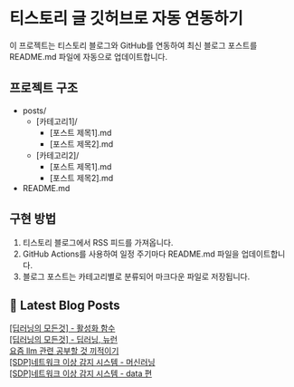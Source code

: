 
# 티스토리 글 깃허브로 자동 연동하기

이 프로젝트는 티스토리 블로그와 GitHub를 연동하여 최신 블로그 포스트를 README.md 파일에 자동으로 업데이트합니다.

## 프로젝트 구조

- posts/
  - [카테고리1]/
    - [포스트 제목1].md
    - [포스트 제목2].md
  - [카테고리2]/
    - [포스트 제목1].md
    - [포스트 제목2].md
- README.md

## 구현 방법

1. 티스토리 블로그에서 RSS 피드를 가져옵니다.
2. GitHub Actions를 사용하여 일정 주기마다 README.md 파일을 업데이트합니다.
3. 블로그 포스트는 카테고리별로 분류되어 마크다운 파일로 저장됩니다.

## 📕 Latest Blog Posts

<a href="https://eunmastudio.tistory.com/54">[딥러닝의 모든것] - 활성화 함수</a></br><a href="https://eunmastudio.tistory.com/53">[딥러닝의 모든것] - 딥러닝, 뉴런</a></br><a href="https://eunmastudio.tistory.com/52">요즘 llm 관련 공부할 것 끼적이기</a></br><a href="https://eunmastudio.tistory.com/51">[SDP]네트워크 이상 감지 시스템 - 머신러닝</a></br><a href="https://eunmastudio.tistory.com/50">[SDP]네트워크 이상 감지 시스템 - data 편</a></br>